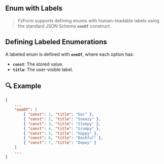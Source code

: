 ## Enum with Labels

> FzForm supports defining enums with human-readable labels using the standard JSON Schema **`oneOf`** construct.

## Defining Labeled Enumerations
A labeled enum is defined with **`oneOf`**, where each option has:
- **`const`**: The stored value.
- **`title`**: The user-visible label.

## 🔍 Example
```json
{
    ...
    "oneOf": [
        { "const": 1, "title": "Doc" },
        { "const": 2, "title": "Sneezy" },
        { "const": 3, "title": "Sleepy" },
        { "const": 4, "title": "Grumpy" },
        { "const": 5, "title": "Happy" },
        { "const": 6, "title": "Bashful" },
        { "const": 7, "title": "Dopey" }
    ]
    ...
}
```
